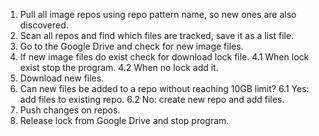 1. Pull all image repos using repo pattern name, so new ones are also discovered.
2. Scan all repos and find which files are tracked, save it as a list file.
3. Go to the Google Drive and check for new image files.
4. If new image files do exist check for download lock file.
  4.1 When lock exist stop the program.
  4.2 When no lock add it.
5. Download new files.
6. Can new files be added to a repo without reaching 10GB limit?
  6.1 Yes: add files to existing repo.
  6.2 No: create new repo and add files.
7. Push changes on repos.
8. Release lock from Google Drive and stop program.
